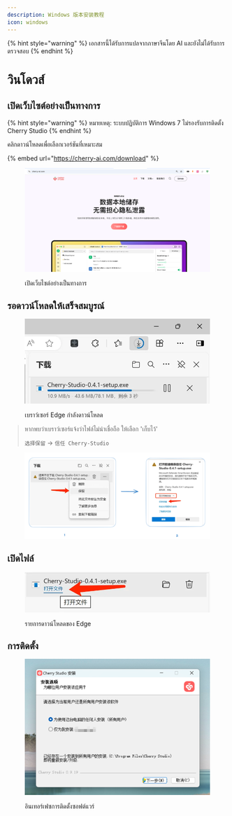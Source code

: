 ```yaml
---
description: Windows 版本安装教程
icon: windows
---
```


{% hint style="warning" %}
เอกสารนี้ได้รับการแปลจากภาษาจีนโดย AI และยังไม่ได้รับการตรวจสอบ
{% endhint %}

# วินโดวส์

## เปิดเว็บไซต์อย่างเป็นทางการ

{% hint style="warning" %}
หมายเหตุ: ระบบปฏิบัติการ Windows 7 ไม่รองรับการติดตั้ง Cherry Studio
{% endhint %}

คลิกดาวน์โหลดเพื่อเลือกเวอร์ชันที่เหมาะสม

{% embed url="https://cherry-ai.com/download" %}

<figure><img src="../../.gitbook/assets/image (1) (1) (1).png" alt=""><figcaption><p>เปิดเว็บไซต์อย่างเป็นทางการ</p></figcaption></figure>

## รอดาวน์โหลดให้เสร็จสมบูรณ์

<figure><img src="../../.gitbook/assets/download.webp" alt="" width="563"><figcaption><p>เบราว์เซอร์ Edge กำลังดาวน์โหลด</p></figcaption></figure>

> หากพบว่าเบราว์เซอร์แจ้งว่าไฟล์ไม่น่าเชื่อถือ ให้เลือก 'เก็บไว้'
> 
> `选择保留` → `信任 Cherry-Studio`

<figure><img src="../../.gitbook/assets/image (1) (1) (1) (1) (1) (1) (1) (1) (1).png" alt=""><figcaption></figcaption></figure>

## เปิดไฟล์

<figure><img src="../../.gitbook/assets/download (1).webp" alt="" width="563"><figcaption><p>รายการดาวน์โหลดของ Edge</p></figcaption></figure>

## การติดตั้ง

<figure><img src="../../.gitbook/assets/image (2) (1) (1) (1).png" alt=""><figcaption><p>อินเทอร์เฟซการติดตั้งซอฟต์แวร์</p></figcaption></figure>